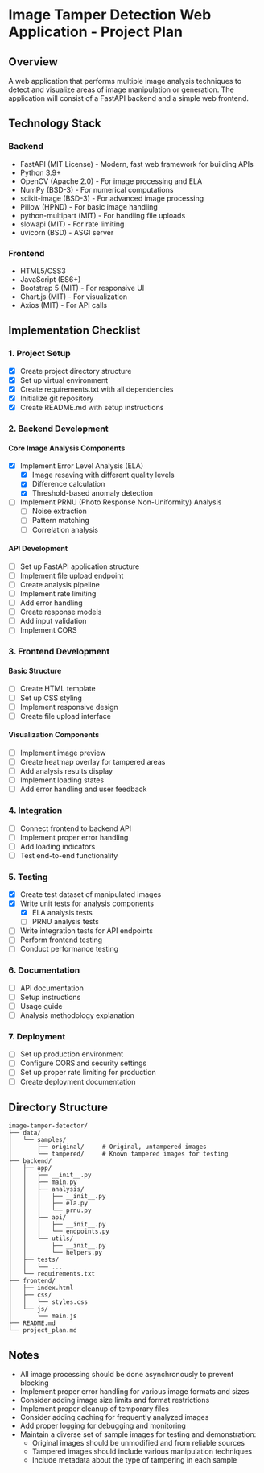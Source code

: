 # Image Tamper Detection Web Application - Project Plan

## Overview
A web application that performs multiple image analysis techniques to detect and visualize areas of image manipulation or generation. The application will consist of a FastAPI backend and a simple web frontend.

## Technology Stack

### Backend
- FastAPI (MIT License) - Modern, fast web framework for building APIs
- Python 3.9+ 
- OpenCV (Apache 2.0) - For image processing and ELA
- NumPy (BSD-3) - For numerical computations
- scikit-image (BSD-3) - For advanced image processing
- Pillow (HPND) - For basic image handling
- python-multipart (MIT) - For handling file uploads
- slowapi (MIT) - For rate limiting
- uvicorn (BSD) - ASGI server

### Frontend
- HTML5/CSS3
- JavaScript (ES6+)
- Bootstrap 5 (MIT) - For responsive UI
- Chart.js (MIT) - For visualization
- Axios (MIT) - For API calls

## Implementation Checklist

### 1. Project Setup
- [x] Create project directory structure
- [x] Set up virtual environment
- [x] Create requirements.txt with all dependencies
- [x] Initialize git repository
- [x] Create README.md with setup instructions

### 2. Backend Development

#### Core Image Analysis Components
- [x] Implement Error Level Analysis (ELA)
  - [x] Image resaving with different quality levels
  - [x] Difference calculation
  - [x] Threshold-based anomaly detection

- [ ] Implement PRNU (Photo Response Non-Uniformity) Analysis
  - [ ] Noise extraction
  - [ ] Pattern matching
  - [ ] Correlation analysis

#### API Development
- [ ] Set up FastAPI application structure
- [ ] Implement file upload endpoint
- [ ] Create analysis pipeline
- [ ] Implement rate limiting
- [ ] Add error handling
- [ ] Create response models
- [ ] Add input validation
- [ ] Implement CORS

### 3. Frontend Development

#### Basic Structure
- [ ] Create HTML template
- [ ] Set up CSS styling
- [ ] Implement responsive design
- [ ] Create file upload interface

#### Visualization Components
- [ ] Implement image preview
- [ ] Create heatmap overlay for tampered areas
- [ ] Add analysis results display
- [ ] Implement loading states
- [ ] Add error handling and user feedback

### 4. Integration
- [ ] Connect frontend to backend API
- [ ] Implement proper error handling
- [ ] Add loading indicators
- [ ] Test end-to-end functionality

### 5. Testing
- [x] Create test dataset of manipulated images
- [x] Write unit tests for analysis components
  - [x] ELA analysis tests
  - [ ] PRNU analysis tests
- [ ] Write integration tests for API endpoints
- [ ] Perform frontend testing
- [ ] Conduct performance testing

### 6. Documentation
- [ ] API documentation
- [ ] Setup instructions
- [ ] Usage guide
- [ ] Analysis methodology explanation

### 7. Deployment
- [ ] Set up production environment
- [ ] Configure CORS and security settings
- [ ] Set up proper rate limiting for production
- [ ] Create deployment documentation

## Directory Structure
```
image-tamper-detector/
├── data/
│   └── samples/
│       ├── original/     # Original, untampered images
│       └── tampered/     # Known tampered images for testing
├── backend/
│   ├── app/
│   │   ├── __init__.py
│   │   ├── main.py
│   │   ├── analysis/
│   │   │   ├── __init__.py
│   │   │   ├── ela.py
│   │   │   └── prnu.py
│   │   ├── api/
│   │   │   ├── __init__.py
│   │   │   └── endpoints.py
│   │   └── utils/
│   │       ├── __init__.py
│   │       └── helpers.py
│   ├── tests/
│   │   └── ...
│   └── requirements.txt
├── frontend/
│   ├── index.html
│   ├── css/
│   │   └── styles.css
│   └── js/
│       └── main.js
├── README.md
└── project_plan.md
```

## Notes
- All image processing should be done asynchronously to prevent blocking
- Implement proper error handling for various image formats and sizes
- Consider adding image size limits and format restrictions
- Implement proper cleanup of temporary files
- Consider adding caching for frequently analyzed images
- Add proper logging for debugging and monitoring
- Maintain a diverse set of sample images for testing and demonstration:
  - Original images should be unmodified and from reliable sources
  - Tampered images should include various manipulation techniques
  - Include metadata about the type of tampering in each sample 